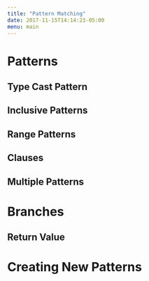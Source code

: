 ```yaml
---
title: "Pattern Matching"
date: 2017-11-15T14:14:23-05:00
menu: main
---
```


# Patterns

## Type Cast Pattern

## Inclusive Patterns

## Range Patterns

## Clauses

## Multiple Patterns


# Branches

## Return Value


# Creating New Patterns
